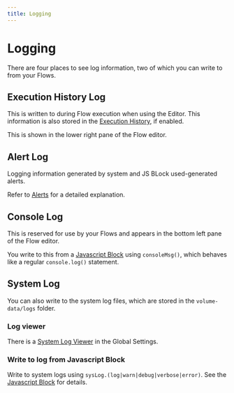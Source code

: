 ```yaml
---
title: Logging
---
```


# Logging

There are four places to see log information, two of which you can write to from your Flows.

## Execution History Log
This is written to during Flow execution when using the Editor. This information is also stored in the [Execution History](/user-guide/editor/Execution-history), if enabled.

This is shown in the lower right pane of the Flow editor.

## Alert Log
Logging information generated by system and JS BLock used-generated alerts. 

Refer to [Alerts](/user-guide/Alerts) for a detailed explanation.

## Console Log
This is reserved for use by your Flows and appears in the bottom left pane of the Flow editor.

You write to this from a [Javascript Block](/user-guide/block-types/core/Javascript) using ```consoleMsg()```, which behaves like a regular ```console.log()``` statement.

## System Log
You can also write to the system log files, which are stored in the ```volume-data/logs``` folder.

### Log viewer
There is a [System Log Viewer](Global-Settings.md#system-logs) in the Global Settings.

### Write to log from Javascript Block
Write to system logs using ```sysLog.(log|warn|debug|verbose|error)```. See the [Javascript Block](/user-guide/block-types/core/Javascript) for details.

